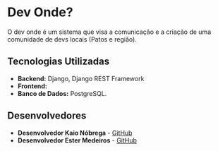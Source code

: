 # Dev Onde?

O dev onde é um sistema que visa a comunicação e a criação de uma comunidade de devs locais (Patos e região). 

## Tecnologias Utilizadas

- **Backend:** Django, Django REST Framework
- **Frontend:** 
- **Banco de Dados:** PostgreSQL.

## Desenvolvedores

- **Desenvolvedor Kaio Nóbrega** - [GitHub](https://github.com/Kaionobre)
- **Desenvolvedor Ester Medeiros** - [GitHub](https://github.com/Estermedeirosdemoura)
